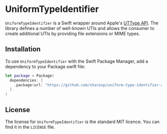 # UniformTypeIdentifier

`UniformTypeIdentifier` is a Swift wrapper around Apple's [UTType API](https://developer.apple.com/documentation/mobilecoreservices/uttype). The library defines a number of well-known UTIs and allows the consumer to create additional UTIs by providing file extensions or MIME types.

## Installation

To use `UniformTypeIdentifier` with the Swift Package Manager, add a dependency to your Package.swift file:

```swift
let package = Package(
  dependencies: [
    .package(url: "https://github.com/shareup/uniform-type-identifier-apple.git", .upToNextMajor(from: "4.0.0"))
  ]
)
```

## License

The license for `UniformTypeIdentifier` is the standard MIT licence. You can find it in the `LICENSE` file.

